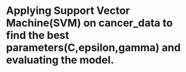 # Applying Support Vector Machine(SVM) on cancer_data to find the best parameters(C,epsilon,gamma) and evaluating the model.
